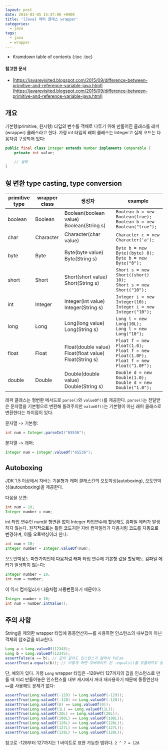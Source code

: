 ```yaml
---
layout: post
date: 2014-03-05 15:47:00 +0900
title: '[Java] 래퍼 클래스 wrapper'
categories:
  - java
tags:
  - java
  - wrapper
---
```


* Kramdown table of contents
{:toc .toc}

#### 참고한 문서

- [https://javarevisited.blogspot.com/2015/09/difference-between-primitive-and-reference-variable-java.html](https://javarevisited.blogspot.com/2015/09/difference-between-primitive-and-reference-variable-java.html)


## 개요

기본형(primitive, 원시형) 타입의 변수를 객체로 다루기 위해 만들어진 클래스를 래퍼(wrapper) 클래스라고 한다. 가령 int 타입의 래퍼 클래스는 Integer고 실제 코드는 다음처럼 구성되어 있다:

```java
public final class Integer extends Number implements Comparable {
    private int value;

    // 생략
}
```


## 형 변환 type casting, type conversion

| primitive type | wrapper class | 생성자 | example |
|----------------|---------------|---------------------------------------------------------|------------------------------------------------------------------------------------|
| boolean | Boolean |  Boolean(boolean value) Boolean(String s) |  `Boolean b = new Boolean(true);`<br>`Boolean b = new Boolean("true");` |
| char | Character |  Character(char value) |  `Character c = new Character('a');`   |
| byte | Byte |  Byte(byte value) Byte(String s) |  `Byte b = new Byte((byte) 8);`<br>`Byte b = new Byte("8");` |
| short | Short |  Short(short value) Short(String s) |  `Short s = new Short((short) 10);`<br>`Short s = new Short("10");`  |
| int | Integer |  Integer(int value) Integer(String s) |  `Integer i = new Integer(10);`<br>`Integer i = new Integer("10");` |
| long | Long |  Long(long value) Long(String s) |  `Long l = new Long(10L);`<br>`Long l = new Long("10");` |
| float | Float |  Float(double value) Float(float value) Float(String s) |  `Float f = new Float(1.0);`<br>`Float f = new Float(1.0F);`<br>`Float f = new Float("1.0F");` |
| double | Double |  Double(double value) Double(String s) |  `Double d = new Double(1.0);`<br>`Double d = new Double("1.0");` |

래퍼 클래스는 형변환 메서드로 `parse()`와 `valueOf()`를 제공한다. `parse()`는 전달받은 문자열을 기본형으로 변환해 돌려주지만 `valueOf()`는 기본형이 아닌 래퍼 클래스로 변환한다는 차이점이 있다.

문자열 -> 기본형:

```java
int num = Integer.parseInt("65536");
```

문자열 -> 래퍼:

```java
Integer num = Integer.valueOf("65536");
```


## Autoboxing

JDK 1.5 이상에서 자바는 기본형과 래퍼 클래스간의 오토박싱(autoboxing), 오토언박싱(autounboxing)을 제공한다.

다음을 보면:

```java
int num = 10;
Integer number = num;
```

int 타입 변수인 num을 형변환 없이 Integer 타입변수에 할당해도 컴파일 에러가 발생하지 않는다. 원칙적으로는 틀린 코드지만 자바 컴파일러가 다음처럼 코드를 자동으로 변경하며, 이를 오토박싱이라 한다:

```java
int num = 10;
Integer number = Integer.valueOf(num);
```

오토언박싱도 마찬가지인데 다음처럼 래퍼 타입 변수에 기본형 값을 할당해도 컴파일 에러가 발생하지 않는다:

```java
Integer number = 10;
int num = number;
```

이 역시 컴파일러가 다음처럼 자동변환하기 때문이다:

```java
Integer number = 10;
int num = number.intValue();
```


## 주의 사항

String을 제외한 wrapper 타입에 동등연산자`==`를 사용하면 인스턴스의 내부값이 아닌 객체의 참조값을 비교한다.

```java
Long a = Long.valueOf(12345);
Long b = Long.valueOf(12345);
assertFalse(a == b); // 값이 같아도 인스턴스가 달라서 false
assertTrue(a.equals(b)); // 이렇게 하면 오버라이드 된 .equals()를 호출하므로 동등 비교 가능
```

단, 예외가 있다. 가령 `Long` wrapper 타입은 -128부터 127까지의 값을 인스턴스로 만들 때 미리 만들어놓은 인스턴스를 내부 캐시에서 꺼내 재사용하기 때문에 동등연산자`==`를 사용해도 문제가 없다:

```java
assertTrue(Long.valueOf(-129) != Long.valueOf(-129));
assertTrue(Long.valueOf(-128) == Long.valueOf(-128));
assertTrue(Long.valueOf(0) == Long.valueOf(0));
assertTrue(Long.valueOf(1L) == Long.valueOf(1L));
assertTrue(Long.valueOf(20L) == Long.valueOf(20L));
assertTrue(Long.valueOf(100L) == Long.valueOf(100L));
assertTrue(Long.valueOf(126L) == Long.valueOf(126L));
assertTrue(Long.valueOf(127L) == Long.valueOf(127L));
assertTrue(Long.valueOf(128L) != Long.valueOf(128L));
```

참고로 -128부터 127까지는 1 바이트로 표현 가능한 범위다. `2 ^ 7 = 128`
